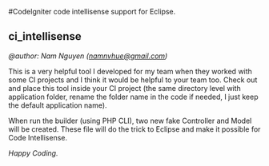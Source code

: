 #CodeIgniter code intellisense support for Eclipse. 
## ci_intellisense
_@author: Nam Nguyen (namnvhue@gmail.com)_

This is a very helpful tool I developed for my team when they worked with some CI projects and I think it would be helpful to your team too. 
Check out and place this tool inside your CI project (the same directory level with application folder, rename the folder name in the code if needed, I just keep the default application name). 

When run the builder (using PHP CLI), two new fake Controller and Model will be created. 
These file will do the trick to Eclipse and make it possible for Code Intellisense.

_Happy Coding._

